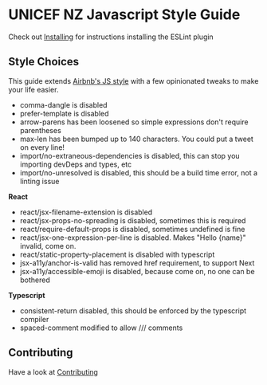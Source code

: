 # UNICEF NZ Javascript Style Guide

Check out [Installing](/doc/installing.md) for instructions installing the ESLint plugin

## Style Choices
This guide extends [Airbnb's JS style](https://github.com/airbnb/javascript) with a few
opinionated tweaks to make your life easier.

- comma-dangle is disabled
- prefer-template is disabled
- arrow-parens has been loosened so simple expressions don't require parentheses
- max-len has been bumped up to 140 characters. You could put a tweet on every line!
- import/no-extraneous-dependencies is disabled, this can stop you importing devDeps and types, etc
- import/no-unresolved is disabled, this should be a build time error, not a linting issue

**React**
- react/jsx-filename-extension is disabled
- react/jsx-props-no-spreading is disabled, sometimes this is required
- react/require-default-props is disabled, sometimes undefined is fine
- react/jsx-one-expression-per-line is disabled. Makes "Hello {name}" invalid, come on.
- react/static-property-placement is disabled with typescript
- jsx-a11y/anchor-is-valid has removed href requirement, to support Next
- jsx-a11y/accessible-emoji is disabled, because come on, no one can be bothered

**Typescript**
- consistent-return disabled, this should be enforced by the typescript compiler
- spaced-comment modified to allow /// comments

## Contributing
Have a look at [Contributing](/doc/contributing.md)
